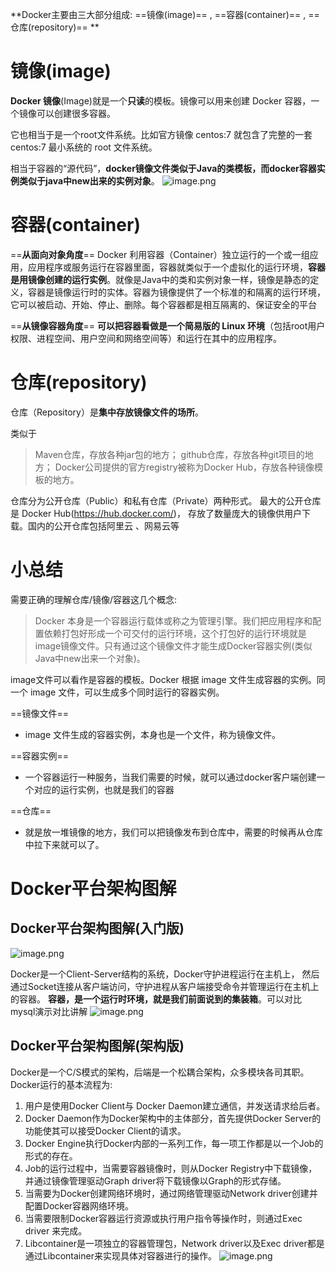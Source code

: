 
**Docker主要由三大部分组成: ==镜像(image)== , ==容器(container)== ,  ==仓库(repository)== **

# 镜像(image)
**Docker 镜像**(Image)就是一个**只读**的模板。镜像可以用来创建 Docker 容器，一个镜像可以创建很多容器。

它也相当于是一个root文件系统。比如官方镜像 centos:7 就包含了完整的一套 centos:7 最小系统的 root 文件系统。

相当于容器的“源代码”，**docker镜像文件类似于Java的类模板，而docker容器实例类似于java中new出来的实例对象**。
![image.png](https://image-1311137268.cos.ap-chengdu.myqcloud.com/SiYuan/20230427162543.png)



# 容器(container)
==**从面向对象角度**==
Docker 利用容器（Container）独立运行的一个或一组应用，应用程序或服务运行在容器里面，容器就类似于一个虚拟化的运行环境，**容器是用镜像创建的运行实例**。就像是Java中的类和实例对象一样，镜像是静态的定义，容器是镜像运行时的实体。容器为镜像提供了一个标准的和隔离的运行环境，它可以被启动、开始、停止、删除。每个容器都是相互隔离的、保证安全的平台
 
==**从镜像容器角度**==
**可以把容器看做是一个简易版的 Linux 环境**（包括root用户权限、进程空间、用户空间和网络空间等）和运行在其中的应用程序。



# 仓库(repository)
仓库（Repository）是**集中存放镜像文件的场所**。
 
类似于
>Maven仓库，存放各种jar包的地方；
>github仓库，存放各种git项目的地方；
>Docker公司提供的官方registry被称为Docker Hub，存放各种镜像模板的地方。
 
仓库分为公开仓库（Public）和私有仓库（Private）两种形式。
最大的公开仓库是 Docker Hub(https://hub.docker.com/)，
存放了数量庞大的镜像供用户下载。国内的公开仓库包括阿里云 、网易云等


# 小总结
需要正确的理解仓库/镜像/容器这几个概念:
>Docker 本身是一个容器运行载体或称之为管理引擎。我们把应用程序和配置依赖打包好形成一个可交付的运行环境，这个打包好的运行环境就是image镜像文件。只有通过这个镜像文件才能生成Docker容器实例(类似Java中new出来一个对象)。
 
image文件可以看作是容器的模板。Docker 根据 image 文件生成容器的实例。同一个 image 文件，可以生成多个同时运行的容器实例。


==镜像文件==
*  image 文件生成的容器实例，本身也是一个文件，称为镜像文件。

==容器实例==
*  一个容器运行一种服务，当我们需要的时候，就可以通过docker客户端创建一个对应的运行实例，也就是我们的容器

==仓库==
* 就是放一堆镜像的地方，我们可以把镜像发布到仓库中，需要的时候再从仓库中拉下来就可以了。


# Docker平台架构图解

## Docker平台架构图解(入门版)
![image.png](https://image-1311137268.cos.ap-chengdu.myqcloud.com/SiYuan/20230427163021.png)

Docker是一个Client-Server结构的系统，Docker守护进程运行在主机上， 然后通过Socket连接从客户端访问，守护进程从客户端接受命令并管理运行在主机上的容器。 **容器，是一个运行时环境，就是我们前面说到的集装箱**。可以对比mysql演示对比讲解
![image.png](https://image-1311137268.cos.ap-chengdu.myqcloud.com/SiYuan/20230427163050.png)


## Docker平台架构图解(架构版)
Docker是一个C/S模式的架构，后端是一个松耦合架构，众多模块各司其职。Docker运行的基本流程为:

1. 用户是使用Docker Client与 Docker Daemon建立通信，并发送请求给后者。
2. Docker Daemon作为Docker架构中的主体部分，首先提供Docker Server的功能使其可以接受Docker Client的请求。
3. Docker Engine执行Docker内部的一系列工作，每一项工作都是以一个Job的形式的存在。
4. Job的运行过程中，当需要容器镜像时，则从Docker Registry中下载镜像，并通过镜像管理驱动Graph driver将下载镜像以Graph的形式存储。
5. 当需要为Docker创建网络环境时，通过网络管理驱动Network driver创建并配置Docker容器网络环境。
6. 当需要限制Docker容器运行资源或执行用户指令等操作时，则通过Exec driver 来完成。
7. Libcontainer是一项独立的容器管理包，Network driver以及Exec driver都是通过Libcontainer来实现具体对容器进行的操作。
 ![image.png](https://image-1311137268.cos.ap-chengdu.myqcloud.com/SiYuan/20230427164052.png)
